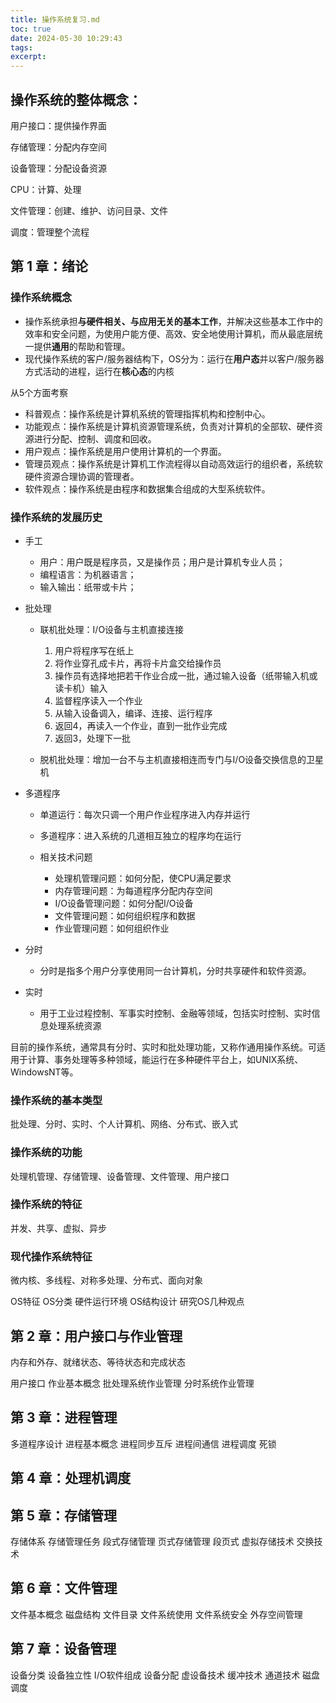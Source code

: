 ```yaml
---
title: 操作系统复习.md
toc: true
date: 2024-05-30 10:29:43
tags:
excerpt:
---
```

## 操作系统的整体概念：

用户接口：提供操作界面

存储管理：分配内存空间

设备管理：分配设备资源

CPU：计算、处理

文件管理：创建、维护、访问目录、文件

调度：管理整个流程

## 第 1 章：绪论

### 操作系统概念

* 操作系统承担**与硬件相关、与应用无关的基本工作**，并解决这些基本工作中的效率和安全问题，为使用户能方便、高效、安全地使用计算机，而从最底层统一提供**通用**的帮助和管理。
* 现代操作系统的客户/服务器结构下，OS分为：运行在**用户态**并以客户/服务器方式活动的进程，运行在**核心态**的内核

从5个方面考察

* 科普观点：操作系统是计算机系统的管理指挥机构和控制中心。
* 功能观点：操作系统是计算机资源管理系统，负责对计算机的全部软、硬件资源进行分配、控制、调度和回收。
* 用户观点：操作系统是用户使用计算机的一个界面。
* 管理员观点：操作系统是计算机工作流程得以自动高效运行的组织者，系统软硬件资源合理协调的管理者。
* 软件观点：操作系统是由程序和数据集合组成的大型系统软件。

### 操作系统的发展历史

* 手工

  * 用户：用户既是程序员，又是操作员；用户是计算机专业人员；
  * 编程语言：为机器语言；
  * 输入输出：纸带或卡片；
* 批处理

  * 联机批处理：I/O设备与主机直接连接

    1. 用户将程序写在纸上
    2. 将作业穿孔成卡片，再将卡片盒交给操作员
    3. 操作员有选择地把若干作业合成一批，通过输入设备（纸带输入机或读卡机）输入
    4. 监督程序读入一个作业
    5. 从输入设备调入，编译、连接、运行程序
    6. 返回4，再读入一个作业，直到一批作业完成
    7. 返回3，处理下一批
  * 脱机批处理：增加一台不与主机直接相连而专门与I/O设备交换信息的卫星机
* 多道程序

  * 单道运行：每次只调一个用户作业程序进入内存并运行
  * 多道程序：进入系统的几道相互独立的程序均在运行
  * 相关技术问题

    * 处理机管理问题：如何分配，使CPU满足要求
    * 内存管理问题：为每道程序分配内存空间
    * I/O设备管理问题：如何分配I/O设备
    * 文件管理问题：如何组织程序和数据
    * 作业管理问题：如何组织作业
* 分时

  * 分时是指多个用户分享使用同一台计算机，分时共享硬件和软件资源。
* 实时

  * 用于工业过程控制、军事实时控制、金融等领域，包括实时控制、实时信息处理系统资源

目前的操作系统，通常具有分时、实时和批处理功能，又称作通用操作系统。可适用于计算、事务处理等多种领域，能运行在多种硬件平台上，如UNIX系统、WindowsNT等。

### 操作系统的基本类型

批处理、分时、实时、个人计算机、网络、分布式、嵌入式


### 操作系统的功能

处理机管理、存储管理、设备管理、文件管理、用户接口

### 操作系统的特征

并发、共享、虚拟、异步

### 现代操作系统特征

微内核、多线程、对称多处理、分布式、面向对象


OS特征
OS分类
硬件运行环境
OS结构设计
研究OS几种观点

## 第 2 章：用户接口与作业管理

内存和外存、就绪状态、等待状态和完成状态

用户接口
作业基本概念
批处理系统作业管理
分时系统作业管理

## 第 3 章：进程管理

多道程序设计
进程基本概念
进程同步互斥
进程间通信
进程调度
死锁

## 第 4 章：处理机调度

## 第 5 章：存储管理

存储体系
存储管理任务
段式存储管理
页式存储管理
段页式
虚拟存储技术
交换技术

## 第 6 章：文件管理

文件基本概念
磁盘结构
文件目录
文件系统使用
文件系统安全
外存空间管理

## 第 7 章：设备管理

设备分类
设备独立性
I/O软件组成
设备分配
虚设备技术
缓冲技术
通道技术
磁盘调度
